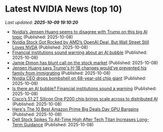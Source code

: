 # Latest NVIDIA News (top 10)
_Last updated: **2025-10-09 19:10:20**_

- [Nvidia’s Jensen Huang seems to disagree with Trump on this big AI topic](https://biztoc.com/x/3766d46f6f6a3a38) (Published: 2025-10-08)
- [Nvidia Stock Got Rocked by AMD’s OpenAI Deal, But Wall Street Still Loves NVDA](https://biztoc.com/x/271132ea3e575472) (Published: 2025-10-08)
- [Financial institutions sound warning about an AI bubble](https://apnews.com/article/ai-bubble-warnings-bank-of-england-imf-b15e54f6d06992371ee39b27f4e6da3a) (Published: 2025-10-08)
- [Jamie Dimon has blunt call on the stock market](https://www.thestreet.com/investing/jamie-dimon-has-blunt-call-on-the-stock-market-) (Published: 2025-10-08)
- [Jensen Huang says Trump's H-1B changes would've prevented his family from immigrating](https://www.cnbc.com/2025/10/08/jensen-huang-h1b-immigration-trump.html) (Published: 2025-10-08)
- [Nvidia CEO drops bombshell on 68-year-old chip giant](https://biztoc.com/x/682421a1f5a0640f) (Published: 2025-10-08)
- [Is there an AI bubble? Financial institutions sound a warning](https://abcnews.go.com/Technology/wireStory/ai-bubble-financial-institutions-sound-warning-126337473) (Published: 2025-10-08)
- [Cisco’s 51.2T Silicon One P200 chip brings scale across to distributed AI](https://siliconangle.com/2025/10/08/ciscos-51-2t-silicon-one-p200-chip-brings-scale-across-distributed-ai/) (Published: 2025-10-08)
- [Here's The 10 Best Amazon Prime Big Deals Day GPU Bargains](https://hothardware.com/news/amazon-prime-big-deals-days-25-gpus) (Published: 2025-10-08)
- [Dell Stock Spikes To All-Time High After Tech Titan Increases Long-Term Guidance](https://www.forbes.com/sites/antoniopequenoiv/2025/10/08/dell-stock-spikes-to-all-time-high-after-tech-titan-increases-long-term-guidance/) (Published: 2025-10-08)
